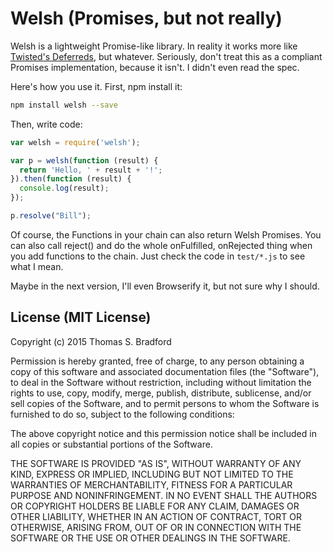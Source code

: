# Welsh (Promises, but not really)

Welsh is a lightweight Promise-like library.  In reality it works more like [Twisted's Deferreds](https://twistedmatrix.com/documents/14.0.1/core/howto/defer.html), but whatever.  Seriously, don't treat this as a compliant Promises implementation, because it isn't.  I didn't even read the spec.

Here's how you use it.  First, npm install it:

```bash
npm install welsh --save
```

Then, write code:

```javascript
var welsh = require('welsh');

var p = welsh(function (result) {
  return 'Hello, ' + result + '!';
}).then(function (result) {
  console.log(result);
});

p.resolve("Bill");
```

Of course, the Functions in your chain can also return Welsh Promises.  You can also call reject() and do the whole onFulfilled, onRejected thing when you add functions to the chain.  Just check the code in `test/*.js` to see what I mean.

Maybe in the next version, I'll even Browserify it, but not sure why I should.

## License (MIT License)
Copyright (c) 2015 Thomas S. Bradford

Permission is hereby granted, free of charge, to any person
obtaining a copy of this software and associated documentation
files (the "Software"), to deal in the Software without
restriction, including without limitation the rights to use,
copy, modify, merge, publish, distribute, sublicense, and/or
sell copies of the Software, and to permit persons to whom the
Software is furnished to do so, subject to the following
conditions:

The above copyright notice and this permission notice shall be
included in all copies or substantial portions of the Software.

THE SOFTWARE IS PROVIDED "AS IS", WITHOUT WARRANTY OF ANY KIND,
EXPRESS OR IMPLIED, INCLUDING BUT NOT LIMITED TO THE WARRANTIES
OF MERCHANTABILITY, FITNESS FOR A PARTICULAR PURPOSE AND
NONINFRINGEMENT. IN NO EVENT SHALL THE AUTHORS OR COPYRIGHT
HOLDERS BE LIABLE FOR ANY CLAIM, DAMAGES OR OTHER LIABILITY,
WHETHER IN AN ACTION OF CONTRACT, TORT OR OTHERWISE, ARISING
FROM, OUT OF OR IN CONNECTION WITH THE SOFTWARE OR THE USE OR
OTHER DEALINGS IN THE SOFTWARE.
